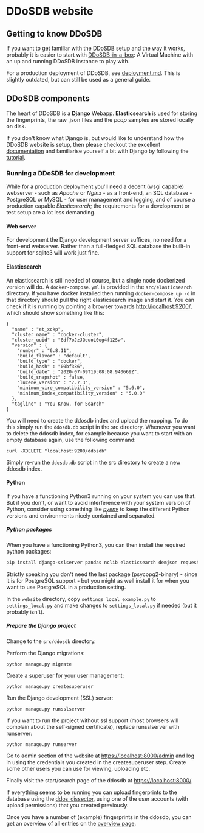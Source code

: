 # DDoSDB website

## Getting to know DDoSDB
If you want to get familiar with the DDoSDB setup and the way it works, probably it is easier to start with [DDoSDB-in-a-box](https://github.com/ddos-clearing-house/dddosdb-in-a-box): A Virtual Machine with an up and running DDoSDB instance to play with. 

For a production deployment of DDoSDB, see [deployment.md](https://github.com/ddos-clearing-house/ddosdb/blob/master/src/ddosdb/deployment.md). This is slightly outdated, but can still be used as a general guide.
## DDoSDB components

The heart of DDoSDB is a **Django** Webapp. **Elasticsearch** is used for storing the fingerprints, the raw .json files and the *pcap* samples are stored locally on disk.

If you don't know what Django is, but would like to understand how the DDoSDB website is setup, then please checkout the excellent [documentation](https://docs.djangoproject.com/en/) and familiarise yourself a bit with Django by following the [tutorial](https://docs.djangoproject.com/en/3.1/intro/tutorial01/). 

### Running a DDoSDB for development
While for a production deployment you'll need a decent (wsgi capable) webserver - such as *Apache* or *Nginx* - as a front-end, an SQL database - PostgreSQL or MySQL - for user management and logging, and of course a production capable *Elasticsearch*; the requirements for a development or test setup are a lot less demanding. 

#### Web server
For development the Django development server suffices, no need for a front-end webserver. Rather than a full-fledged SQL database the built-in support for sqlite3 will work just fine. 

#### Elasticsearch
An elasticsearch is still needed of course, but a single node dockerized version will do. A `docker-compose.yml` is provided in the `src/elasticsearch` directory. If you have docker installed then running `docker-compose up -d` in that directory should pull the right elasticsearch image and start it.
You can check if it is running by pointing a browser towards [http://localhost:9200/](http://localhost:9200/), which should show something like this:

```
{
  "name" : "et_xckp",
  "cluster_name" : "docker-cluster",
  "cluster_uuid" : "8df7oJzJQeuoL0og4f12Sw",
  "version" : {
    "number" : "6.8.11",
    "build_flavor" : "default",
    "build_type" : "docker",
    "build_hash" : "00bf386",
    "build_date" : "2020-07-09T19:08:08.940669Z",
    "build_snapshot" : false,
    "lucene_version" : "7.7.3",
    "minimum_wire_compatibility_version" : "5.6.0",
    "minimum_index_compatibility_version" : "5.0.0"
  },
  "tagline" : "You Know, for Search"
}

```
You will need to create the ddosdb index and upload the mapping. To do this simply run the `ddosdb.db` script in the src directory. 
Whenever you want to delete the ddosdb index, for example because you want to start with an empty database again, use the following command:

```
curl -XDELETE "localhost:9200/ddosdb"
```
Simply re-run the `ddosdb.db` script in the src directory to create a new ddosdb index. 

#### Python
If you have a functioning Python3 running on your system you can use that. But if you don't, or want to avoid interference with your system version of Python, consider using something like [*pyenv*](https://github.com/pyenv/pyenv) to keep the different Python versions and environments nicely contained and separated. 

##### Python packages

When you have a functioning Python3, you can then install the required python packages:

```bash
pip install django-sslserver pandas nclib elasticsearch demjson requests psycopg2-binary
```
Strictly speaking you don't need the last package (psycopg2-binary) - since it is for PostgreSQL support - but you might as well install it for when you want to use PostgreSQL in a production setting.
 
In the `website` directory, copy `settings_local_example.py` to `settings_local.py` and make changes to `settings_local.py` if needed (but it probably isn't).

##### Prepare the Django project

Change to the `src/ddosdb` directory.

Perform the Django migrations:

```
python manage.py migrate
```

Create a superuser for your user management:


```
python manage.py createsuperuser
```

Run the Django development (SSL) server:

```
python manage.py runsslserver
```
If you want to run the project without ssl support (most browsers will complain about the self-signed certificate), replace runsslserver with runserver:
```
python manage.py runserver
```

Go to admin section of the website at [https://localhost:8000/admin](https://localhost:8000/admin) and log in using the credentials you created in the createsuperuser step.
Create some other users you can use for viewing, uploading etc.

Finally visit the start/search page of the ddosdb at [https://localhost:8000/](https://localhost:8000/)


If everything seems to be running you can upload fingerprints to the database using the [ddos_dissector](https://github.com/ddos-clearing-house/ddos_dissector), using one of the user accounts (with upload permissions) that you created previously.

Once you have a number of (example) fingerprints in the ddosdb, you can get an overview of all entries on the [overview page](https://localhost:8000/overview). 
